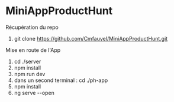 # MiniAppProductHunt

Récupération du repo

1. git clone https://github.com/Cmfauvel/MiniAppProductHunt.git


Mise en route de l'App

1. cd ./server
2. npm install
3. npm run dev
4. dans un second terminal : cd ./ph-app
5. npm install
6. ng serve --open

